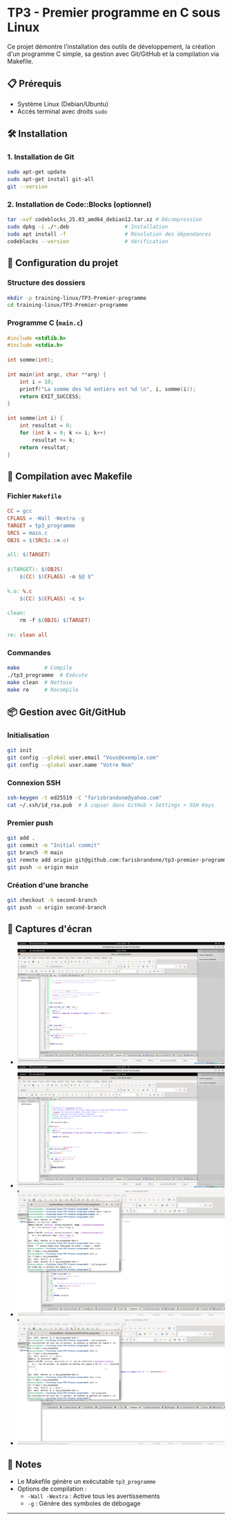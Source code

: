 # TP3 - Premier programme en C sous Linux

Ce projet démontre l'installation des outils de développement, la création d'un programme C simple, sa gestion avec Git/GitHub et la compilation via Makefile.

## 📋 Prérequis
- Système Linux (Debian/Ubuntu)
- Accès terminal avec droits `sudo`

## 🛠️ Installation

### 1. Installation de Git
```bash
sudo apt-get update
sudo apt-get install git-all
git --version
```

### 2. Installation de Code::Blocks (optionnel)
```bash
tar -xvf codeblocks_25.03_amd64_debian12.tar.xz # Décompression
sudo dpkg -i ./*.deb                  # Installation
sudo apt install -f                   # Résolution des dépendances
codeblocks --version                  # Vérification
```

## 🚀 Configuration du projet

### Structure des dossiers
```bash
mkdir -p training-linux/TP3-Premier-programme
cd training-linux/TP3-Premier-programme
```

### Programme C (`main.c`)
```c
#include <stdlib.h>
#include <stdio.h>

int somme(int);

int main(int argc, char **arg) {
    int i = 10;
    printf("La somme des %d entiers est %d \n", i, somme(i));
    return EXIT_SUCCESS;
}

int somme(int i) {
    int resultat = 0;
    for (int k = 0; k <= i; k++)
        resultat += k;
    return resultat;
}
```

## 🔧 Compilation avec Makefile

### Fichier `Makefile`
```makefile
CC = gcc
CFLAGS = -Wall -Wextra -g
TARGET = tp3_programme
SRCS = main.c
OBJS = $(SRCS:.c=.o)

all: $(TARGET)

$(TARGET): $(OBJS)
	$(CC) $(CFLAGS) -o $@ $^

%.o: %.c
	$(CC) $(CFLAGS) -c $<

clean:
	rm -f $(OBJS) $(TARGET)

re: clean all
```

### Commandes
```bash
make        # Compile
./tp3_programme  # Exécute
make clean  # Nettoie
make re     # Recompile
```

## 📦 Gestion avec Git/GitHub

### Initialisation
```bash
git init
git config --global user.email "Vous@exemple.com"
git config --global user.name "Votre Nom"
```

### Connexion SSH
```bash
ssh-keygen -t ed25519 -C "farisbrandone@yahoo.com"
cat ~/.ssh/id_rsa.pub  # À copier dans GitHub > Settings > SSH Keys
```

### Premier push
```bash
git add .
git commit -m "Initial commit"
git branch -M main
git remote add origin git@github.com:farisbrandone/tp3-premier-programme.git
git push -u origin main
```

### Création d'une branche
```bash
git checkout -b second-branch
git push -u origin second-branch
```

## 📸 Captures d'écran
- ![Main Branch code](./image/capture/code-main.png)
- ![Second Branch](./image/capture/code-second.png)
- ![Main Branch result compile](./image/capture/result-main.png)
- ![Second Branch result compile](./image/capture/result-second.png)

## 📝 Notes
- Le Makefile génère un exécutable `tp3_programme`
- Options de compilation :
  - `-Wall -Wextra` : Active tous les avertissements
  - `-g` : Génère des symboles de débogage

---

